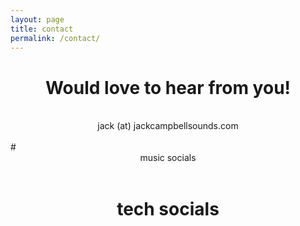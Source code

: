 ```yaml
---
layout: page
title: contact
permalink: /contact/
---
```


# <center>Would love to hear from you!</center>
<br>
<span class="contacticon center">
<a href="mailto:jack@jackcampbellsounds.com"><i class="fa fa-envelope-square"></i></a>
</span>
<bold><center>jack (at) jackcampbellsounds.com</center></bold>
<br>
# <center> music socials </center>
<br>
<span class="contacticon center">
	<a href="https://www.instagram.com/jackcampbellsounds/" target="_blank"><i class="fab fa-instagram"></i></a>
	<a href="https://www.facebook.com/jackcampbellmusic" target="_blank"><i class="fab fa-facebook"></i></a>
	<a href="https://jackcampbell.bandcamp.com/" target="_blank"><i class="fab fa-bandcamp"></i></a>
</span>

# <center> tech socials </center>
<br>

<span class="contacticon center">
	<a href="https://github.com/jcampbellcodes" target="_blank"><i class="fab fa-github-square"></i></a>
	<a href="https://www.linkedin.com/in/jackwcampbell/" target="_blank"><i class="fab fa-linkedin"></i></a>
</span>

<div class="col three caption">
</div>


